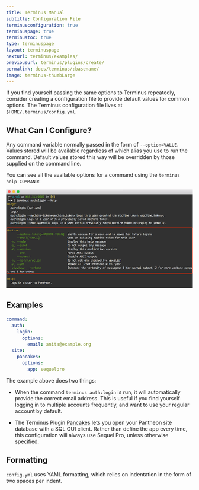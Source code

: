 ```yaml
---
title: Terminus Manual
subtitle: Configuration File
terminusconfiguration: true
terminuspage: true
terminustoc: true
type: terminuspage
layout: terminuspage
nexturl: terminus/examples/
previousurl: terminus/plugins/create/
permalink: docs/terminus/:basename/
image: terminus-thumbLarge
---
```


If you find yourself passing the same options to Terminus repeatedly, consider creating a configuration file to provide default values for common options. The Terminus configuration file lives at `$HOME/.terminus/config.yml`.

## What Can I Configure?

Any command variable normally passed in the form of `--option=VALUE`. Values stored will be available regardless of which alias you use to run the command. Default values stored this way will be overridden by those supplied on the command line.

You can see all the available options for a command using the `terminus help COMMAND`:

![Terminus Help Command Example](/source/docs/assets/images/terminus-help-example.png)

## Examples

```yml
command:
  auth:
    login:
      options:
        email: anita@example.org
  site:
    pancakes:
      options:
        app: sequelpro
```

The example above does two things:

 - When the command `terminus auth:login` is run, it will automatically provide the correct email address. This is useful if you find yourself logging in to multiple accounts frequently, and want to use your regular account by default.

 - The Terminus Plugin [Pancakes](https://github.com/terminus-plugin-project/terminus-pancakes-plugin) lets you open your Pantheon site database with a SQL GUI client. Rather than define the app every time, this configuration will always use Sequel Pro, unless otherwise specified.

 ## Formatting

 `config.yml` uses YAML formatting, which relies on indentation in the form of two spaces per indent.
